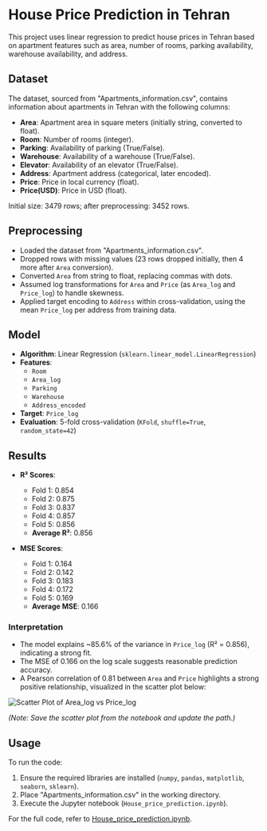 
# House Price Prediction in Tehran

This project uses linear regression to predict house prices in Tehran based on apartment features such as area, number of rooms, parking availability, warehouse availability, and address.

## Dataset

The dataset, sourced from "Apartments_information.csv", contains information about apartments in Tehran with the following columns:
- **Area**: Apartment area in square meters (initially string, converted to float).
- **Room**: Number of rooms (integer).
- **Parking**: Availability of parking (True/False).
- **Warehouse**: Availability of a warehouse (True/False).
- **Elevator**: Availability of an elevator (True/False).
- **Address**: Apartment address (categorical, later encoded).
- **Price**: Price in local currency (float).
- **Price(USD)**: Price in USD (float).

Initial size: 3479 rows; after preprocessing: 3452 rows.

## Preprocessing

- Loaded the dataset from "Apartments_information.csv".
- Dropped rows with missing values (23 rows dropped initially, then 4 more after `Area` conversion).
- Converted `Area` from string to float, replacing commas with dots.
- Assumed log transformations for `Area` and `Price` (as `Area_log` and `Price_log`) to handle skewness.
- Applied target encoding to `Address` within cross-validation, using the mean `Price_log` per address from training data.

## Model

- **Algorithm**: Linear Regression (`sklearn.linear_model.LinearRegression`)
- **Features**: 
  - `Room`
  - `Area_log`
  - `Parking`
  - `Warehouse`
  - `Address_encoded`
- **Target**: `Price_log`
- **Evaluation**: 5-fold cross-validation (`KFold`, `shuffle=True`, `random_state=42`)

## Results

- **R² Scores**:
  - Fold 1: 0.854
  - Fold 2: 0.875
  - Fold 3: 0.837
  - Fold 4: 0.857
  - Fold 5: 0.856
  - **Average R²**: 0.856

- **MSE Scores**:
  - Fold 1: 0.164
  - Fold 2: 0.142
  - Fold 3: 0.183
  - Fold 4: 0.172
  - Fold 5: 0.169
  - **Average MSE**: 0.166

### Interpretation

- The model explains ~85.6% of the variance in `Price_log` (R² = 0.856), indicating a strong fit.
- The MSE of 0.166 on the log scale suggests reasonable prediction accuracy.
- A Pearson correlation of 0.81 between `Area` and `Price` highlights a strong positive relationship, visualized in the scatter plot below:

![Scatter Plot of Area_log vs Price_log](path/to/scatter_plot.png)

*(Note: Save the scatter plot from the notebook and update the path.)*

## Usage

To run the code:
1. Ensure the required libraries are installed (`numpy`, `pandas`, `matplotlib`, `seaborn`, `sklearn`).
2. Place "Apartments_information.csv" in the working directory.
3. Execute the Jupyter notebook (`House_price_prediction.ipynb`).

For the full code, refer to [House_price_prediction.ipynb](House_price_prediction.ipynb).
